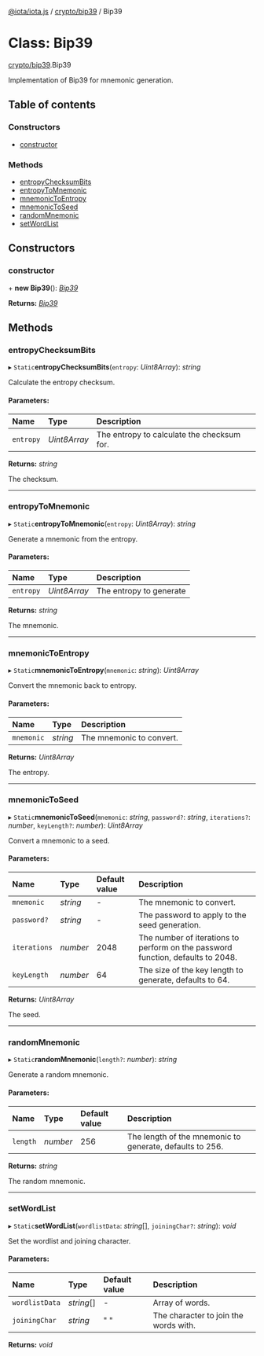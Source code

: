 [@iota/iota.js](../README.md) / [crypto/bip39](../modules/crypto_bip39.md) / Bip39

# Class: Bip39

[crypto/bip39](../modules/crypto_bip39.md).Bip39

Implementation of Bip39 for mnemonic generation.

## Table of contents

### Constructors

- [constructor](crypto_bip39.bip39.md#constructor)

### Methods

- [entropyChecksumBits](crypto_bip39.bip39.md#entropychecksumbits)
- [entropyToMnemonic](crypto_bip39.bip39.md#entropytomnemonic)
- [mnemonicToEntropy](crypto_bip39.bip39.md#mnemonictoentropy)
- [mnemonicToSeed](crypto_bip39.bip39.md#mnemonictoseed)
- [randomMnemonic](crypto_bip39.bip39.md#randommnemonic)
- [setWordList](crypto_bip39.bip39.md#setwordlist)

## Constructors

### constructor

\+ **new Bip39**(): [*Bip39*](crypto_bip39.bip39.md)

**Returns:** [*Bip39*](crypto_bip39.bip39.md)

## Methods

### entropyChecksumBits

▸ `Static`**entropyChecksumBits**(`entropy`: *Uint8Array*): *string*

Calculate the entropy checksum.

#### Parameters:

Name | Type | Description |
:------ | :------ | :------ |
`entropy` | *Uint8Array* | The entropy to calculate the checksum for.   |

**Returns:** *string*

The checksum.

___

### entropyToMnemonic

▸ `Static`**entropyToMnemonic**(`entropy`: *Uint8Array*): *string*

Generate a mnemonic from the entropy.

#### Parameters:

Name | Type | Description |
:------ | :------ | :------ |
`entropy` | *Uint8Array* | The entropy to generate   |

**Returns:** *string*

The mnemonic.

___

### mnemonicToEntropy

▸ `Static`**mnemonicToEntropy**(`mnemonic`: *string*): *Uint8Array*

Convert the mnemonic back to entropy.

#### Parameters:

Name | Type | Description |
:------ | :------ | :------ |
`mnemonic` | *string* | The mnemonic to convert.   |

**Returns:** *Uint8Array*

The entropy.

___

### mnemonicToSeed

▸ `Static`**mnemonicToSeed**(`mnemonic`: *string*, `password?`: *string*, `iterations?`: *number*, `keyLength?`: *number*): *Uint8Array*

Convert a mnemonic to a seed.

#### Parameters:

Name | Type | Default value | Description |
:------ | :------ | :------ | :------ |
`mnemonic` | *string* | - | The mnemonic to convert.   |
`password?` | *string* | - | The password to apply to the seed generation.   |
`iterations` | *number* | 2048 | The number of iterations to perform on the password function, defaults to 2048.   |
`keyLength` | *number* | 64 | The size of the key length to generate, defaults to 64.   |

**Returns:** *Uint8Array*

The seed.

___

### randomMnemonic

▸ `Static`**randomMnemonic**(`length?`: *number*): *string*

Generate a random mnemonic.

#### Parameters:

Name | Type | Default value | Description |
:------ | :------ | :------ | :------ |
`length` | *number* | 256 | The length of the mnemonic to generate, defaults to 256.   |

**Returns:** *string*

The random mnemonic.

___

### setWordList

▸ `Static`**setWordList**(`wordlistData`: *string*[], `joiningChar?`: *string*): *void*

Set the wordlist and joining character.

#### Parameters:

Name | Type | Default value | Description |
:------ | :------ | :------ | :------ |
`wordlistData` | *string*[] | - | Array of words.   |
`joiningChar` | *string* | " " | The character to join the words with.    |

**Returns:** *void*
